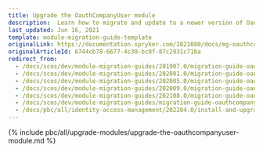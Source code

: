```yaml
---
title: Upgrade the OauthCompanyUser module
description:  Learn how to migrate and update to a newer version of Oauth company user module from an older one in your Spryker project.
last_updated: Jun 16, 2021
template: module-migration-guide-template
originalLink: https://documentation.spryker.com/2021080/docs/mg-oauthcompanyuser
originalArticleId: 6744cb78-6677-4c30-bc0f-87c2931c71ba
redirect_from:
  - /docs/scos/dev/module-migration-guides/201907.0/migration-guide-oauthcompanyuser.html
  - /docs/scos/dev/module-migration-guides/202001.0/migration-guide-oauthcompanyuser.html
  - /docs/scos/dev/module-migration-guides/202005.0/migration-guide-oauthcompanyuser.html
  - /docs/scos/dev/module-migration-guides/202009.0/migration-guide-oauthcompanyuser.html
  - /docs/scos/dev/module-migration-guides/202108.0/migration-guide-oauthcompanyuser.html
  - /docs/scos/dev/module-migration-guides/migration-guide-oauthcompanyuser.html
  - /docs/pbc/all/identity-access-management/202204.0/install-and-upgrade/upgrade-the-oauthcompanyuser-module.html
---
```


{% include pbc/all/upgrade-modules/upgrade-the-oauthcompanyuser-module.md %} <!-- To edit, see /_includes/pbc/all/upgrade-modules/upgrade-the-oauthcompanyuser-module.md -->
